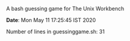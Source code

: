 A bash guessing game for The Unix Workbench


**Date**: Mon May 11 17:25:45 IST 2020

Number of lines in guessinggame.sh: 31